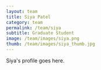 ```yaml
---
layout: team
title: Siya Patel
category: team
permalink: /team/siya
subtitle: Graduate Student
image: /team/images/siya.png
thumb: /team/images/siya_thumb.jpg
---
```


Siya's profile goes here.
